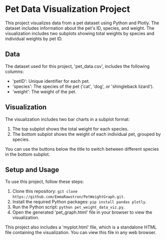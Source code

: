 # Pet Data Visualization Project

This project visualizes data from a pet dataset using Python and Plotly. The dataset includes information about the pet's ID, species, and weight. The visualization includes two subplots showing total weights by species and individual weights by pet ID.

## Data

The dataset used for this project, 'pet_data.csv', includes the following columns:

- 'petID': Unique identifier for each pet.
- 'species': The species of the pet ('cat', 'dog', or 'shingleback lizard').
- 'weight': The weight of the pet.

## Visualization

The visualization includes two bar charts in a subplot format:

1. The top subplot shows the total weight for each species.
2. The bottom subplot shows the weight of each individual pet, grouped by species.

You can use the buttons below the title to switch between different species in the bottom subplot.

## Setup and Usage

To use this project, follow these steps:

1. Clone this repository: `git clone https://github.com/EmmaRawstron/PetWeightGraph.git`.
2. Install the required Python packages: `pip install pandas plotly`.
3. Run the Python script: `python pet_weight_data_viz.py`.
4. Open the generated 'pet_graph.html' file in your browser to view the visualization.

This project also includes a 'myplot.html' file, which is a standalone HTML file containing the visualization. You can view this file in any web browser.

